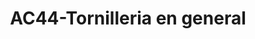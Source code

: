 ---
title: "AC44-Tornilleria en general"
url: /fusagasuga/ac44-tornilleria-en-general/
shop: piezas de automóviles
---